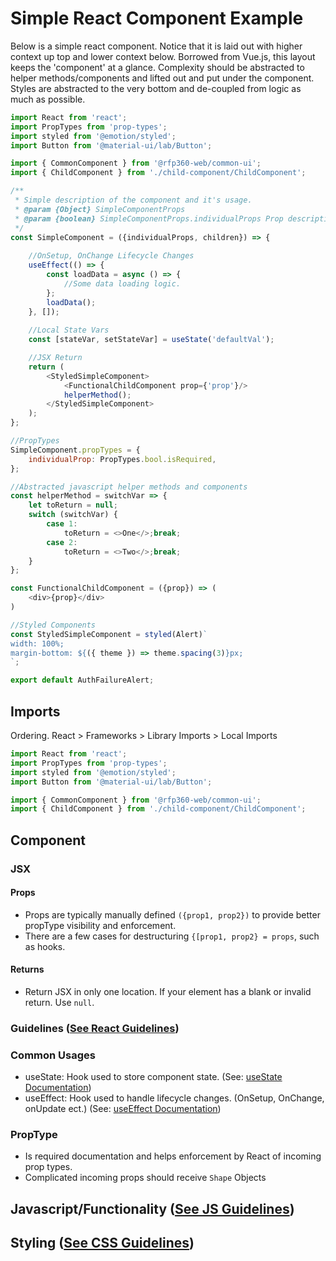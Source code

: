 # Simple React Component Example

Below is a simple react component. Notice that it is laid out with higher context up top and lower context below.
Borrowed from Vue.js, this layout keeps the 'component' at a glance. 
Complexity should be abstracted to helper methods/components and lifted out and put under the component.
Styles are abstracted to the very bottom and de-coupled from logic as much as possible.

````javascript
import React from 'react';
import PropTypes from 'prop-types';
import styled from '@emotion/styled';
import Button from '@material-ui/lab/Button';

import { CommonComponent } from '@rfp360-web/common-ui';
import { ChildComponent } from './child-component/ChildComponent';

/**
 * Simple description of the component and it's usage.
 * @param {Object} SimpleComponentProps
 * @param {boolean} SimpleComponentProps.individualProps Prop description
 */
const SimpleComponent = ({individualProps, children}) => {
    
    //OnSetup, OnChange Lifecycle Changes
    useEffect(() => {
        const loadData = async () => {
            //Some data loading logic.
        };
        loadData();
    }, []);
    
    //Local State Vars
    const [stateVar, setStateVar] = useState('defaultVal');

    //JSX Return
    return (
        <StyledSimpleComponent>
            <FunctionalChildComponent prop={'prop'}/>
            helperMethod();
        </StyledSimpleComponent>
    );
};

//PropTypes
SimpleComponent.propTypes = {
    individualProp: PropTypes.bool.isRequired,
};

//Abstracted javascript helper methods and components
const helperMethod = switchVar => {
    let toReturn = null;
    switch (switchVar) {
        case 1:
            toReturn = <>One</>;break;
        case 2:
            toReturn = <>Two</>;break;
    }
};

const FunctionalChildComponent = ({prop}) => (
    <div>{prop}</div>
)

//Styled Components
const StyledSimpleComponent = styled(Alert)`
width: 100%;
margin-bottom: ${({ theme }) => theme.spacing(3)}px;
`;

export default AuthFailureAlert;
````

## Imports
Ordering. React > Frameworks > Library Imports > Local Imports

```javascript
import React from 'react';
import PropTypes from 'prop-types';
import styled from '@emotion/styled';
import Button from '@material-ui/lab/Button';

import { CommonComponent } from '@rfp360-web/common-ui';
import { ChildComponent } from './child-component/ChildComponent';
```


## Component
### JSX 

#### Props
- Props are typically manually defined `({prop1, prop2})` to provide better propType visibility and enforcement.
- There are a few cases for destructuring `{[prop1, prop2} = props`, such as hooks.

#### Returns
- Return JSX in only one location. If your element has a blank or invalid return. Use `null`.

### Guidelines ([See React Guidelines](../standards/react.md))
### Common Usages
* useState: Hook used to store component state. (See: [useState Documentation](https://reactjs.org/docs/hooks-state.html))
* useEffect: Hook used to handle lifecycle changes. (OnSetup, OnChange, onUpdate ect.) (See: [useEffect Documentation](https://reactjs.org/docs/hooks-effect.html))
### PropType
* Is required documentation and helps enforcement by React of incoming prop types.
* Complicated incoming props should receive `Shape`  Objects

## Javascript/Functionality ([See JS Guidelines](../standards/js.md))

## Styling ([See CSS Guidelines](../standards/css.md))




